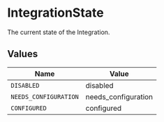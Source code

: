 # IntegrationState

The current state of the Integration.


## Values

| Name                  | Value                 |
| --------------------- | --------------------- |
| `DISABLED`            | disabled              |
| `NEEDS_CONFIGURATION` | needs_configuration   |
| `CONFIGURED`          | configured            |